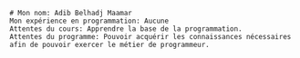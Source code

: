 
    # Mon nom: Adib Belhadj Maamar
    Mon expérience en programmation: Aucune
    Attentes du cours: Apprendre la base de la programmation.
    Attentes du programme: Pouvoir acquérir les connaissances nécessaires afin de pouvoir exercer le métier de programmeur. 
